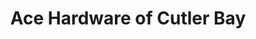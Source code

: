 ---
title: "Ace Hardware of Cutler Bay"
url: /cutler-bay/ace-hardware-of-cutler-bay/
shop: Baumarkt
---